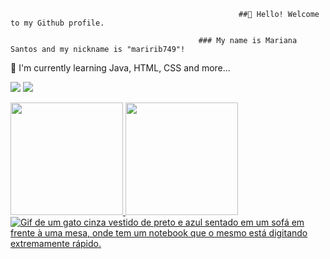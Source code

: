 
                                                       ##👋 Hello! Welcome to my Github profile.

                                              ### My name is Mariana Santos and my nickname is "maririb749"!

🌱 I'm currently learning Java, HTML, CSS and more...

<a href="https://linkedin.com/in/mariana-ribeiro-dos-santos-39562a22b" target="_blank"><img src="https://img.shields.io/badge/-LinkedIn-%230077B5?style=for-the-badge&logo=linkedin&logoColor=white" target="_blank"></a>  <a href = "maririb51@gmail.com"><img src="https://img.shields.io/badge/Gmail-D14836?style=for-the-badge&logo=gmail&logoColor=white" target="_blank"></a>



   <div>
    <a href="https://github.com/maririb749">
    <img height="180em" src="https://github-readme-stats.vercel.app/api/top-langs/?username=maririb749&layout=compact&langs_count=7&theme=dracula"/>
  
   <img height="180em" src="https://github-readme-stats.vercel.app/api?username=maririb749&show_icons=true&theme=dracula&include_all_commits=true&count_private=true"/>
  </div>
  
  
  
<img src="assets/como-criar-um-readme-para-seu-perfil-github/imagem14.gif" alt="Gif de um gato cinza vestido de preto e azul sentado em um sofá em frente à uma mesa, onde tem um notebook que o mesmo está digitando extremamente rápido." class="cosmos-image">






          


          


          




